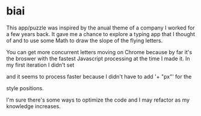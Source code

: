 # biai

This app/puzzle was inspired by the anual theme of a company I worked for a few years back.
It gave me a chance to explore a typing app that I thought of and to use some Math to draw
the slope of the flying letters.

You can get more concurrent letters moving on Chrome because by far it's the broswer with
the fastest Javascript processing at the time I made it. In my first iteration I didn't set 
<!DOCTYPE html> and it seems to process faster because I didn't have to add '+ "px"' for the 
style positions.

I'm sure there's some ways to optimize the code and I may refactor as my knowledge increases.